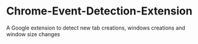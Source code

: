 # Chrome-Event-Detection-Extension
A Google extension to detect new tab creations, windows creations and window size  changes
